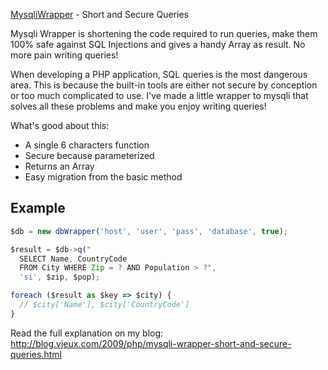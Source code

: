 <a href="http://blog.vjeux.com/2009/php/mysqli-wrapper-short-and-secure-queries.html">MysqliWrapper</a> - Short and Secure Queries

Mysqli Wrapper is shortening the code required to run queries, make them 100% safe against SQL Injections and gives a handy Array as result. No more pain writing queries!

When developing a PHP application, SQL queries is the most dangerous area. This is because the built-in tools are either not secure by conception or too much complicated to use. I've made a little wrapper to mysqli that solves all these problems and make you enjoy writing queries!

What's good about this:

* A single 6 characters function
* Secure because parameterized
* Returns an Array
* Easy migration from the basic method


Example
-------

```javascript
$db = new dbWrapper('host', 'user', 'pass', 'database', true);

$result = $db->q("
  SELECT Name, CountryCode
  FROM City WHERE Zip = ? AND Population > ?",
  'si', $zip, $pop);

foreach ($result as $key => $city) {
  // $city['Name'], $city['CountryCode']
}
```



Read the full explanation on my blog: http://blog.vjeux.com/2009/php/mysqli-wrapper-short-and-secure-queries.html
